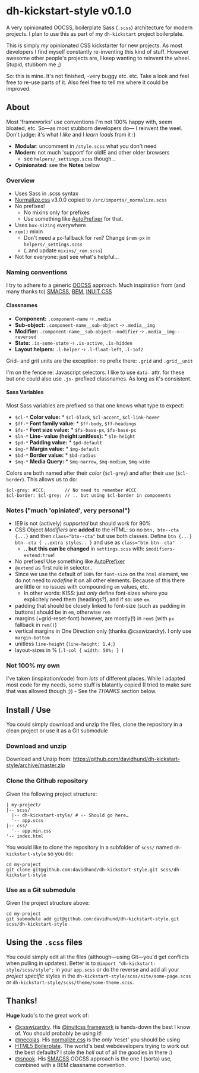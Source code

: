 # dh-kickstart-style v0.1.0

A very opinionated OOCSS, boilerplate Sass (`.scss`) architecture for modern projects. I plan to use this as part of my `dh-kickstart` project boilerplate.

This is simply *my* opinionated CSS kickstarter for new projects. As most developers I find myself constantly re-inventing this kind of stuff. However awesome other people's projects are, I keep wanting to reinvent the wheel. Stupid, stubborn me ;)

So: this is mine. It's not finished, -very buggy etc. etc. Take a look and feel free to re-use parts of it. Also feel free to tell me where it could be improved.

## About

Most 'frameworks' use conventions I'm not 100% happy with, seem bloated, etc. So—as most stubborn developers do— I reinvent the weel. Don't judge: it's what I *like* and I *learn loads* from it :)

* **Modular**: uncomment in `/style.scss` what you don't need
* **Modern**: not much 'support' for oldIE and other older browsers
  * see `helpers/_settings.scss` though…
* **Opinionated**: see the **Notes** below

### Overview

- Uses Sass in .scss syntax
- [Normalize.css](https://github.com/necolas/normalize.css) v3.0.0 copied to `/src/imports/_normalize.scss`
- No prefixes! 
  - No mixins only for prefixes
  - Use something like [AutoPrefixer](https://github.com/ai/autoprefixer) for that.
- Uses `box-sizing` everywhere
- `rem()` mixin
  - Don't need a `px`-fallback for `rem`? Change `$rem-px` in `helpers/_settings.scss`
  -  (..and update `mixins/_rem.scss`)
- Not for everyone: just see what's helpful…

### Naming conventions

I try to adhere to a generic [OOCSS](http://oocss.org) approach. Much inspiration from (and many thanks to) [SMACSS](http://smacss.com), [BEM](http://bem.info), [INUIT CSS](http://inuitcss.com/)

#### Classnames

* **Component:** `.component-name` -› `.media`
* **Sub-object:** `.component-name__sub-object` -› `.media__img`
* **Modifier:** `.component-name__sub-object--modifier` -› `.media__img--reversed`
* **State:** `.is-some-state` -› `.is-active`, `.is-hidden`
* **Layout helpers:** `.l-helper` -› `.l-float-left`, `.l-1of2`

Grid- and grit units are the exception: no prefix there: `.grid` and `.grid__unit`

I'm on the fence re: Javascript selectors. I like to use `data-` attr. for these but one could also use `.js-` prefixed classnames. As long as it's consistent.

#### Sass Variables

Most Sass variables are prefixed so that one knows what type to expect:

* `$cl-*` **Color value:** * `$cl-black`, `$cl-accent`, `$cl-link-hover`
* `$ff-*` **Font family value:** * `$ff-body`, `$ff-headings`
* `$fs-*` **Font size value:** * `$fs-base-px`, `$fs-base-pc`
* `$ln-*` **Line- value (height:unitless):** * `$ln-height`
* `$pd-*` **Padding value:** * `$pd-default`
* `$mg-*` **Margin value:** * `$mg-default`
* `$bd-*` **Border value:** * `$bd-radius`
* `$mq-*` **Media Query:** * `$mq-narrow`, `$mq-medium`, `$mq-wide`

Colors are both named after their *color* (`$cl-grey`) and after their *use* (`$cl-border`). This allows us to do:

````
$cl-grey: #CCC;       // No need to remember #CCC
$cl-border: $cl-grey; // .. but using $cl-border in components
````

### Notes ("much 'opiniated', very personal")

- IE9 is not (actively) _supported_ but should work for 90%
- CSS Object _Modifiers_ are **added** to the HTML: so no `btn, btn--cta {...}` and then `class="btn--cta"` but use both classes. Define `btn {...} btn--cta { ..extra styles.. }` and use as `class="btn btn--cta"`
  - **.. but this can be changed** in `settings.scss` with: `$modifiers-extend:true`!
- No prefixes! Use something like [AutoPrefixer](https://github.com/ai/autoprefixer)
- `@extend` as first rule in selector..
- Since we use the default of `100%` for `font-size` on the `html` element, we do not need to _redefine_ it on all other elements. Because of this there are little or no issues with compounding `em` values, etc.
  - In other words: KISS: just _only_ define font-sizes where you explicitely need them (headings?), and if so: use `em`.
- padding that should be closely linked to font-size (such as padding in buttons) should be in `em`, otherwise `rem`
- margins (+grid-reset-font) however, are mostly(!) in `rem`s (with `px` fallback in `rem()`)
- vertical margins in One Direction only (thanks @csswizardry). I only use `margin-bottom`
- unitless `line-height` (`line-height: 1.4;`)
- layout-sizes in % (`.l-col { width: 50%; } `)


### Not 100% my own

I've taken (inspiration/code) from *lots* of different places. While I adapted most code for my needs, some stuff is blatantly copied (I tried to make sure that was allowed though ;)) - See the *THANKS* section below.

## Install / Use

You could simply download and unzip the files, clone the repository in a clean project or use it as a Git submodule


### Download and unzip

Download and Unzip from: https://github.com/davidhund/dh-kickstart-style/archive/master.zip


### Clone the Github repository

Given the following project structure:

````
| my-project/
|-- scss/
  |-- dh-kickstart-style/ # ‹- Should go here…
  '-- app.scss
|-- css/
  '-- app.min.css
'-- index.html
````
You would like to clone the repository in a subfolder of `scss/` named `dh-kickstart-style` so you do:

````
cd my-project
git clone git@github.com:davidhund/dh-kickstart-style.git scss/dh-kickstart-style
````

### Use as a Git submodule

Given the project structure above:

````
cd my-project
git submodule add git@github.com:davidhund/dh-kickstart-style.git scss/dh-kickstart-style
````

## Using the `.scss` files

You could simply edit all the files (although—using Git—you'd get conflicts when pulling in updates).
Better is to `@import "dh-kickstart-style/scss/style";` in your `app.scss` or do the reverse and add all your *project specific* styles in the `dh-kickstart-style/scss/site/some-page.scss` or `dh-kickstart-style/scss/theme/some-theme.scss`.


## Thanks!

**Huge** kudo's to the great work of:

* [@csswizardry](http://twitter.com/csswizardry). His [@inuitcss framework](http://inuitcss.com/) is hands-down the best I know of. You should probably be using it!
* [@necolas](http://twitter.com/necolas). His [normalize.css](http://necolas.github.io/normalize.css/) is the *only* 'reset' you should be using
* [HTML5 Boilerplate](http://h5bp.com).  The world's best webdevelopers trying to work out the best defaults? I stole the *hell* out of all the goodies in there :)
* [@snook](http://twitter.com/snook). His [SMACSS](http://smacss.com) OOCSS approach is the one I (sorta) use, combined with a BEM classname convention.

